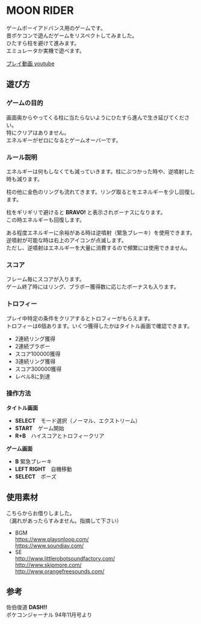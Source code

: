 # MOON RIDER
ゲームボーイアドバンス用のゲームです。  
昔ポケコンで遊んだゲームをリスペクトしてみました。  
ひたすら柱を避けて進みます。  
エミュレータか実機で遊べます。  

[プレイ動画 youtube](https://youtu.be/PTRonYy1RuA)

## 遊び方

### ゲームの目的
画面奥からやってくる柱に当たらないようにひたすら進んで生き延びてください。  
特にクリアはありません。  
エネルギーがゼロになるとゲームオーバーです。

### ルール説明
エネルギーは何もしなくても減っていきます。柱にぶつかった時や、逆噴射した時も減ります。  

柱の他に金色のリングも流れてきます。リング取るとをエネルギーを少し回復します。  

柱をギリギリで避けると **BRAVO!** と表示されボーナスになります。  
この時エネルギーも回復します。  

ある程度エネルギーに余裕がある時は逆噴射（緊急ブレーキ）を使用できます。  
逆噴射が可能な時は右上のアイコンが点滅します。  
ただし、逆噴射はエネルギーを大量に消費するので頻繁には使用できません。  

### スコア
フレーム毎にスコアが入ります。  
ゲーム終了時にはリング、ブラボー獲得数に応じたボーナスも入ります。

### トロフィー
プレイ中特定の条件をクリアするとトロフィーがもらえます。  
トロフィーは6個あります。いくつ獲得したかはタイトル画面で確認できます。

* 2連続リング獲得
* 2連続ブラボー
* スコア100000獲得
* 3連続リング獲得
* スコア300000獲得
* レベル8に到達

### 操作方法

**タイトル画面**

* **SELECT**　モード選択（ノーマル、エクストリーム）
* **START**　ゲーム開始
* **R+B**　ハイスコアとトロフィークリア

**ゲーム画面**

* **B** 緊急ブレーキ
* **LEFT RIGHT**　自機移動
* **SELECT**　ポーズ

## 使用素材
こちらからお借りしました。  
（漏れがあったらすみません。指摘して下さい）  

* BGM  
<https://www.playonloop.com/>  
<https://www.soundjay.com/>  
* SE  
<http://www.littlerobotsoundfactory.com/>  
<http://www.skipmore.com/>  
<http://www.orangefreesounds.com/>  

## 参考
佐伯俊道 **DASH!!**  
ポケコンジャーナル 94年11月号より  
